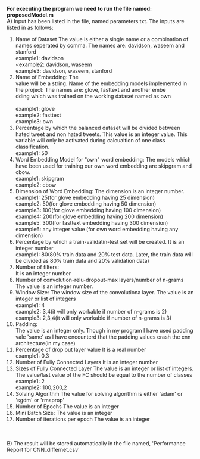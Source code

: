 **For executing the program we need to run the file named: proposedModel.m**
<br>A) Input has been listed in the file, named parameters.txt. The inputs are listed in as follows:
1. Name of Dataset
The value is either a single name or a combination of names seperated by comma. The names are: davidson, waseem and stanford
<br>example1: davidson
<br><example2: davidson, waseem
<br>example3: davidson, waseem, stanford
2. Name of Embedding:
The <br>value will be a string. Name of the embedding models implemented in the project: The names are: glove, fasttext and another embe<br>dding which was trained on the working dataset named as own
<br><br>example1: glove
<br>example2: fasttext
<br>example3: own
3. Percentage by which the balanced dataset will be divided between hated tweet and non hated tweets. This value is an integer value. This variable will only be activated during calcualtion of one class classification.
<br>example1: 50
4. Word Embedding Model for "own" word embedding:
The models which have been used for training our own word embedding are skipgram and cbow.
<br>example1: skipgram
<br>example2: cbow
5. Dimension of Word Embedding:
The dimension is an integer number. 
<br>example1: 25(for glove embedding having 25 dimension)
<br>example2: 50(for glove embedding having 50 dimension)
<br>example3: 100(for glove embedding having 100 dimension)
<br>example4: 200(for glove embedding having 200 dimension)
<br>example5: 300(for fasttext embedding having 300 dimension)
<br>example6: any integer value (for own word embedding having any dimension)
6. Percentage by which a train-validatin-test set will be created. It is an integer number
<br>example1: 80(80% train data and 20% test data. Later, the train data will be divided as 80% train data and 20% validation data)
7. Number of filters:
<br>It is an integer number
8. Number of convolution-relu-dropout-max layers/number of n-grams
<br>The value is an integer number.
9. Window Size:
The window size of the convolutiona layer. The value is an integer or list of integers
<br>example1: 4
<br>example2: 3,4(it will only workable if number of n-grams is 2) 
<br>example3: 2,3,4(it will only workable if number of n-grams is 3)
10. Padding:
<br>The value is an integer only. Though in my program I have used padding vale 'same' as I have encounterd that the padding values crash the cnn architecture(in my case)
11. Percentage of drop out layer value
It is a real number
<br>example1: 0.3
12. Number of Fully Connected Layers
It is an integer number
13. Sizes of Fully Connected Layer
The value is an integer or list of integers. The value/last value of the FC should be equal to the number of classes
<br>example1: 2
<br>example2: 100,200,2
14. Solving Algorithm
The value for solving algorithm is either 'adam' or 'sgdm' or 'rmsprop'
15. Number of Epochs
The value is an integer
16. Mini Batch Size:
The value is an integer
17. Number of iterations per epoch
The value is an integer
<br>
<br> B) The result will be stored automatically in the file named, 'Performance Report for CNN_differnet.csv'

